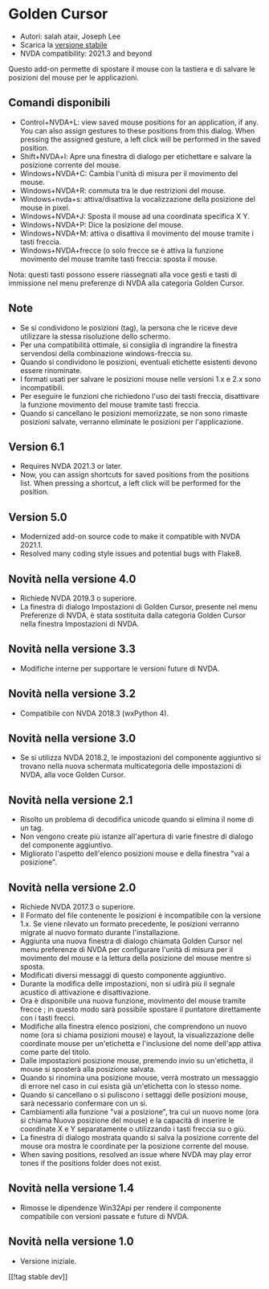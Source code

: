 # Golden Cursor #

* Autori: salah atair, Joseph Lee
* Scarica la [versione stabile][1]
* NVDA compatibility: 2021.3 and beyond

Questo add-on permette di spostare il mouse con la tastiera e di salvare le
posizioni del mouse per le applicazioni.

## Comandi disponibili

* Control+NVDA+L: view saved mouse positions for an application, if any. You
  can also assign gestures to these positions from this dialog. When
  pressing the assigned gesture, a left click will be performed in the saved
  position.
* Shift+NVDA+l: Apre una finestra di dialogo per etichettare e salvare la
  posizione corrente del mouse.
* Windows+NVDA+C: Cambia l'unità di misura per il movimento del mouse.
* Windows+NVDA+R: commuta tra le due  restrizioni del mouse.
* Windows+nvda+s: attiva/disattiva la vocalizzazione della posizione del
  mouse in pixel.
* Windows+NVDA+J: Sposta il mouse ad una coordinata specifica X Y.
* Windows+NVDA+P: Dice la posizione del mouse.
* Windows+NVDA+M: attiva o disattiva il movimento del mouse tramite i tasti
  freccia.
* Windows+NVDA+frecce (o solo frecce se è attiva la funzione movimento del
  mouse tramite tasti freccia: sposta il mouse.

Nota: questi tasti possono essere riassegnati alla voce gesti e tasti di
immissione nel menu preferenze di NVDA alla categoria Golden Cursor.

## Note

* Se si condividono le posizioni (tag), la persona che le riceve deve
  utilizzare la stessa risoluzione dello schermo.
* Per una compatibilità ottimale, si consiglia di ingrandire la finestra
  servendosi della combinazione windows-freccia su.
* Quando si condividono le posizioni, eventuali etichette esistenti devono
  essere rinominate.
* I formati usati per salvare le posizioni mouse nelle versioni 1.x e 2.x
  sono incompatibili.
* Per eseguire le funzioni che richiedono l'uso dei tasti freccia,
  disattivare la funzione movimento del mouse tramite tasti freccia.
* Quando si cancellano le posizioni memorizzate, se non sono rimaste
  posizioni salvate, verranno eliminate le posizioni per l'applicazione.

## Version 6.1

* Requires NVDA 2021.3 or later.
* Now, you can assign shortcuts for saved positions from the positions
  list. When pressing a shortcut, a left click will be performed for the
  position.

## Version 5.0

* Modernized add-on source code to make it compatible with NVDA 2021.1.
* Resolved many coding style issues and potential bugs with Flake8.

## Novità nella versione 4.0

* Richiede NVDA 2019.3 o superiore.
* La finestra di dialogo Impostazioni di Golden Cursor, presente nel menu
  Preferenze di NVDA, è stata sostituita dalla categoria Golden Cursor nella
  finestra Impostazioni di NVDA.

## Novità nella versione 3.3

* Modifiche interne per supportare le versioni future di NVDA.

## Novità nella versione 3.2

* Compatibile con NVDA 2018.3 (wxPython 4).

## Novità nella versione 3.0

* Se si utilizza NVDA 2018.2, le impostazioni del componente aggiuntivo si
  trovano nella nuova schermata multicategoria delle impostazioni di NVDA,
  alla voce Golden Cursor.

## Novità nella versione 2.1

* Risolto un problema di decodifica unicode quando si elimina il nome di un
  tag.
* Non vengono create più istanze all'apertura di varie finestre di dialogo
  del componente aggiuntivo.
* Migliorato l'aspetto dell'elenco posizioni mouse e della finestra "vai a
  posizione".

## Novità nella versione 2.0

* Richiede NVDA 2017.3 o superiore.
* Il Formato del file contenente le posizioni è incompatibile con la
  versione 1.x. Se viene rilevato un formato precedente, le posizioni
  verranno migrate al nuovo formato durante l'installazione.
* Aggiunta una nuova finestra di dialogo chiamata Golden Cursor nel menu
  preferenze di NVDA  per configurare l'unità di misura per il movimento del
  mouse e la lettura della posizione del mouse mentre si sposta.
* Modificati diversi messaggi di questo componente aggiuntivo.
* Durante la modifica delle impostazioni, non si udirà più il segnale
  acustico di attivazione e disattivazione.
* Ora è disponibile una nuova funzione,  movimento del mouse tramite frecce
  ; in questo modo sarà possibile spostare il puntatore direttamente con i
  tasti frecci.
* Modifiche alla finestra elenco posizioni, che comprendono un nuovo nome
  (ora si chiama posizioni mouse) e layout, la visualizzazione delle
  coordinate mouse per un'etichetta e l'inclusione del nome dell'app attiva
  come parte del titolo.
* Dalle impostazioni posizione mouse, premendo invio su un'etichetta, il
  mouse si sposterà alla posizione salvata.
* Quando si rinomina una posizione mouse, verrà mostrato un messaggio di
  errore nel caso in cui esista già un'etichetta con lo stesso nome.
* Quando si cancellano o si puliscono i settaggi delle posizioni mouse, sarà
  necessario confermare con un sì.
* Cambiamenti alla funzione "vai a posizione", tra cui un nuovo nome (ora si
  chiama Nuova posizione del mouse) e la capacità di inserire le coordinate
  X e Y separatamente o utilizzando i tasti freccia su o giù.
* La finestra di dialogo mostrata quando si salva la posizione corrente del
  mouse ora mostra le coordinate per la posizione corrente del mouse.
* When saving positions, resolved an issue where NVDA may play error tones
  if the positions folder does not exist.

## Novità nella versione 1.4

* Rimosse le dipendenze Win32Api per rendere il componente compatibile con
  versioni passate e future di NVDA.

## Novità nella versione 1.0

* Versione iniziale.

[[!tag stable dev]]

[1]: https://addons.nvda-project.org/files/get.php?file=gc

[2]: https://addons.nvda-project.org/files/get.php?file=gc-dev
